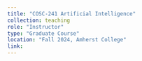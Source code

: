 ```yaml
---
title: "COSC-241 Artificial Intelligence"
collection: teaching
role: "Instructor"
type: "Graduate Course"
location: "Fall 2024, Amherst College"
link:
---
```

